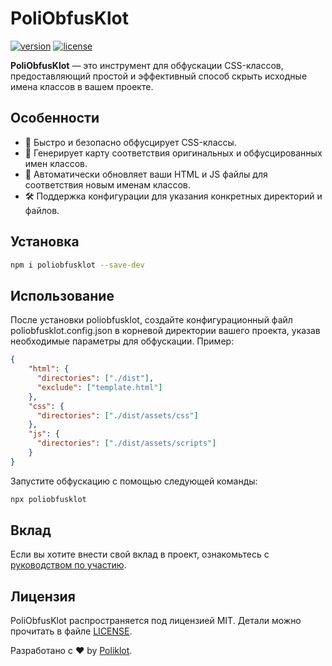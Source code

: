 # PoliObfusKlot

[![version](https://img.shields.io/badge/version-0.0.1-brightgreen)](https://github.com/Poliklot/PoliObfusKlot/releases/tag/v0.0.1) 
[![license](https://img.shields.io/badge/license-MIT-blue)](https://github.com/Poliklot/PoliObfusKlot/blob/main/LICENSE)

**PoliObfusKlot** — это инструмент для обфускации CSS-классов, предоставляющий простой и эффективный способ скрыть исходные имена классов в вашем проекте.

## Особенности

- 🚀 Быстро и безопасно обфусцирует CSS-классы.
- 📜 Генерирует карту соответствия оригинальных и обфусцированных имен классов.
- 🔄 Автоматически обновляет ваши HTML и JS файлы для соответствия новым именам классов.
- 🛠 Поддержка конфигурации для указания конкретных директорий и файлов.
  
## Установка

```bash
npm i poliobfusklot --save-dev
```

## Использование
После установки poliobfusklot, создайте конфигурационный файл poliobfusklot.config.json в корневой директории вашего проекта, указав необходимые параметры для обфускации. Пример:

```json
{
    "html": {
      "directories": ["./dist"],
      "exclude": ["template.html"]
    },
    "css": {
      "directories": ["./dist/assets/css"]
    },
    "js": {
      "directories": ["./dist/assets/scripts"]
    }
}
```

Запустите обфускацию с помощью следующей команды:

```bash
npx poliobfusklot
```

## Вклад

Если вы хотите внести свой вклад в проект, ознакомьтесь с [руководством по участию](https://github.com/Poliklot/PoliObfusKlot/blob/main/CONTRIBUTING.md).

## Лицензия

PoliObfusKlot распространяется под лицензией MIT. Детали можно прочитать в файле [LICENSE](https://github.com/Poliklot/PoliObfusKlot/blob/main/LICENSE).

Разработано с ❤️ by [Poliklot](https://github.com/Poliklot).